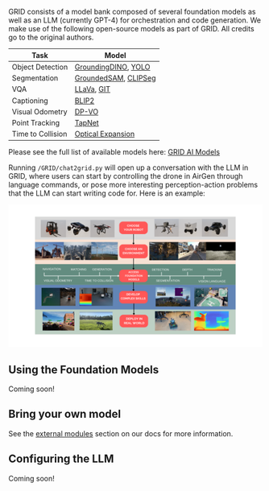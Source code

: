 GRID consists of a model bank composed of several foundation models as well as an LLM (currently GPT-4) for orchestration and code generation. We make use of the following open-source models as part of GRID. All credits go to the original authors.

| Task              | Model |
|-------------------|-------|
| Object Detection  | [GroundingDINO](https://github.com/IDEA-Research/GroundingDINO), [YOLO](https://github.com/ultralytics/ultralytics)      |
| Segmentation      | [GroundedSAM](https://github.com/IDEA-Research/Grounded-Segment-Anything), [CLIPSeg](https://github.com/timojl/clipseg)      |
| VQA               | [LLaVa](https://github.com/haotian-liu/LLaVA), [GIT](https://huggingface.co/microsoft/git-base-textvqa)      |
| Captioning        | [BLIP2](https://huggingface.co/Salesforce/blip2-opt-2.7b)      |
| Visual Odometry   | [DP-VO](https://github.com/princeton-vl/DPVO)      |
| Point Tracking    | [TapNet](https://github.com/google-deepmind/tapnet)      |
| Time to Collision | [Optical Expansion](https://github.com/gengshan-y/expansion)      |


Please see the full list of available models here: [GRID AI Models](https://docs.scaledfoundations.ai/models/index.html)

Running `/GRID/chat2grid.py` will open up a conversation with the LLM in GRID, where users can start by controlling the drone in AirGen through language commands, or pose more interesting perception-action problems that the LLM can start writing code for. Here is an example: 

![A picture of the AirGen simulator and the GRID interface together](../assets/grid_interface.png)

## Using the Foundation Models

Coming soon!

## Bring your own model

See the [external modules](https://docs.scaledfoundations.ai/portal/advanced_mode.html#load-external-modules-in-grid) section on our docs for more information.

## Configuring the LLM

Coming soon! 
